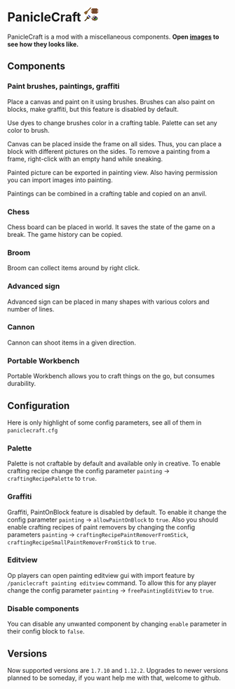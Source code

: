 # PanicleCraft ![](logo.png)

PanicleCraft is a mod with a miscellaneous components. **Open [images](IMAGES.md) to see how they looks like.**

## Components

### Paint brushes, paintings, graffiti

Place a canvas and paint on it using brushes. Brushes can also paint on blocks, make graffiti, but this feature is disabled by default.

Use dyes to change brushes color in a crafting table. Palette can set any color to brush.

Canvas can be placed inside the frame on all sides. Thus, you can place a block with different pictures on the sides. To remove a painting from a frame, right-click with an empty hand while sneaking.

Painted picture can be exported in painting view. Also having permission you can import images into painting.

Paintings can be combined in a crafting table and copied on an anvil.

### Chess

Chess board can be placed in world. It saves the state of the game on a break. The game history can be copied.

### Broom

Broom can collect items around by right click.

### Advanced sign

Advanced sign can be placed in many shapes with various colors and number of lines.

### Cannon

Cannon can shoot items in a given direction.

### Portable Workbench

Portable Workbench allows you to craft things on the go, but consumes durability.

## Configuration

Here is only highlight of some config parameters, see all of them in `paniclecraft.cfg`

### Palette

Palette is not craftable by default and available only in creative. To enable crafting recipe change the config parameter `painting` → `craftingRecipePalette` to `true`.

### Graffiti

Graffiti, PaintOnBlock feature is disabled by default. To enable it change the config parameter `painting` → `allowPaintOnBlock` to `true`.
Also you should enable crafting recipes of paint removers by changing the config parameters `painting` → `craftingRecipePaintRemoverFromStick`, `craftingRecipeSmallPaintRemoverFromStick` to `true`.

### Editview

Op players can open painting editview gui with import feature by `/paniclecraft painting editview` command. To allow this for any player change the config parameter `painting` → `freePaintingEditView` to `true`.

### Disable components

You can disable any unwanted component by changing `enable` parameter in their config block to `false`.

## Versions

Now supported versions are `1.7.10` and `1.12.2`. Upgrades to newer versions planned to be someday, if you want help me with that, welcome to github.
